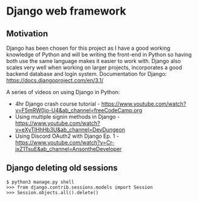 # Django web framework

## Motivation

Django has been chosen for this project as I have a good working knowledge of Python and will be writing the front-end in Python so having both use the same language makes it easier to work with. Django also scales very well when working on larger projects, incorporates a good backend database and login system. Documentation for Django: <https://docs.djangoproject.com/en/3.1/>

A series of videos on using Django in Python:

* 4hr Django crash course tutorial - <https://www.youtube.com/watch?v=F5mRW0jo-U4&ab_channel=freeCodeCamp.org>
* Using multiple signin methods in Django - <https://www.youtube.com/watch?v=eXyTlHhHb3U&ab_channel=DevDungeon>
* Using Discord OAuth2 with Django Ep. 1 - <https://www.youtube.com/watch?v=Cr-jxZ1TsuE&ab_channel=AnsontheDeveloper>

## Django deleting old sessions

`$ python3 manage.py shell` \
`>>> from django.contrib.sessions.models import Session` \
`>>> Session.objects.all().delete()`
